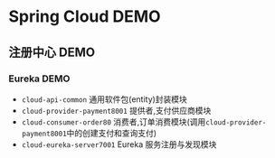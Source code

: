 # Spring Cloud DEMO

## 注册中心 DEMO

### Eureka DEMO

- `cloud-api-common` 通用软件包(entity)封装模块
- `cloud-provider-payment8001` 提供者,支付供应商模块
- `cloud-consumer-order80` 消费者,订单消费模块(调用`cloud-provider-payment8001`中的创建支付和查询支付)
- `cloud-eureka-server7001` Eureka 服务注册与发现模块 